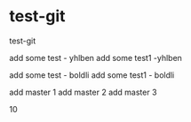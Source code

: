 # test-git
test-git

add some test - yhlben
add some test1 -yhlben  

add some test - boldli
add some test1 - boldli

add master 1
add master 2
add master 3

10
